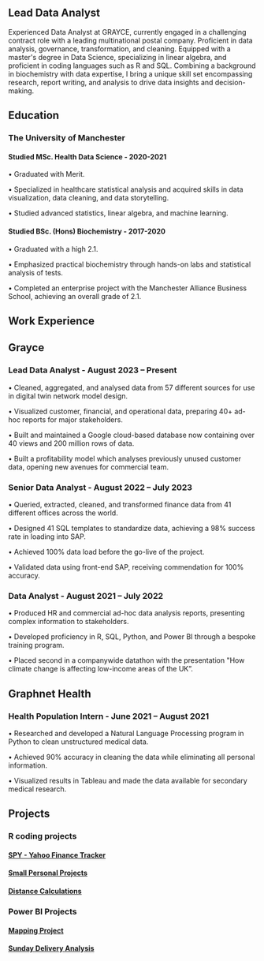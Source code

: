 ## Lead Data Analyst

Experienced Data Analyst at GRAYCE, currently engaged in a challenging contract role with a leading multinational postal company. Proficient in data analysis, governance, transformation, and cleaning. Equipped with a master's degree in Data Science, specializing in linear algebra, and proficient in coding languages such as R and SQL. Combining a background in biochemistry with data expertise, I bring a unique skill set encompassing research, report writing, and analysis to drive data insights and decision-making.

## Education
### The University of Manchester				

#### Studied MSc. Health Data Science					-		  			 2020-2021

•	Graduated with Merit.

•	Specialized in healthcare statistical analysis and acquired skills in data visualization, data cleaning, and data storytelling.

•	Studied advanced statistics, linear algebra, and machine learning.

#### Studied BSc. (Hons) Biochemistry -			   							2017-2020

•	Graduated with a high 2.1.

•	Emphasized practical biochemistry through hands-on labs and statistical analysis of tests.

•	Completed an enterprise project with the Manchester Alliance Business School, achieving an overall grade of 2.1.

## Work Experience

## Grayce
### Lead Data Analyst				-  			    		August 2023 – Present
•	Cleaned, aggregated, and analysed data from 57 different sources for use in digital twin network model design.

•	Visualized customer, financial, and operational data, preparing 40+ ad-hoc reports for major stakeholders.

•	Built and maintained a Google cloud-based database now containing over 40 views and 200 million rows of data.

•	Built a profitability model which analyses previously unused customer data, opening new avenues for commercial team.

### Senior Data Analyst 		  	-						August 2022 – July 2023
•	Queried, extracted, cleaned, and transformed finance data from 41 different offices across the world.

•	Designed 41 SQL templates to standardize data, achieving a 98% success rate in loading into SAP.

•	Achieved 100% data load before the go-live of the project.

•	Validated data using front-end SAP, receiving commendation for 100% accuracy.

### Data Analyst						  -    				August 2021 – July 2022
•	Produced HR and commercial ad-hoc data analysis reports, presenting complex information to stakeholders.

•	Developed proficiency in R, SQL, Python, and Power BI through a bespoke training program.

•	Placed second in a companywide datathon with the presentation "How climate change is affecting low-income areas of the UK”.

## Graphnet Health
### Health Population Intern 			-				June 2021 – August 2021
•	Researched and developed a Natural Language Processing program in Python to clean unstructured medical data.

•	Achieved 90% accuracy in cleaning the data while eliminating all personal information.

•	Visualized results in Tableau and made the data available for secondary medical research.

## Projects

### R coding projects

#### [SPY - Yahoo Finance Tracker](https://dylanpriceginno.github.io/SPYTracker/)

#### [Small Personal Projects](https://dylanpriceginno.github.io/Dylans-Rscripting-Projects)

#### [Distance Calculations](https://dylanpriceginno.github.io/DistanceMatrix)

### Power BI Projects

#### [Mapping Project](https://dylanpriceginno.github.io/MappingProject/)

#### [Sunday Delivery Analysis](https://dylanpriceginno.github.io/Sunday-Delivery/)


